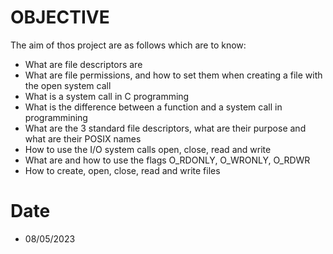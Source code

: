 # OBJECTIVE
The aim of thos project are as follows which are to know: 
* What are file descriptors are
* What are file permissions, and how to set them when creating a file with the open system call
* What is a system call in C programming 
* What is the difference between a function and a system call in programmining 
* What are the 3 standard file descriptors, what are their purpose and what are their POSIX names
* How to use the I/O system calls open, close, read and write
* What are and how to use the flags O_RDONLY, O_WRONLY, O_RDWR
* How to create, open, close, read and write files

# Date
* 08/05/2023
